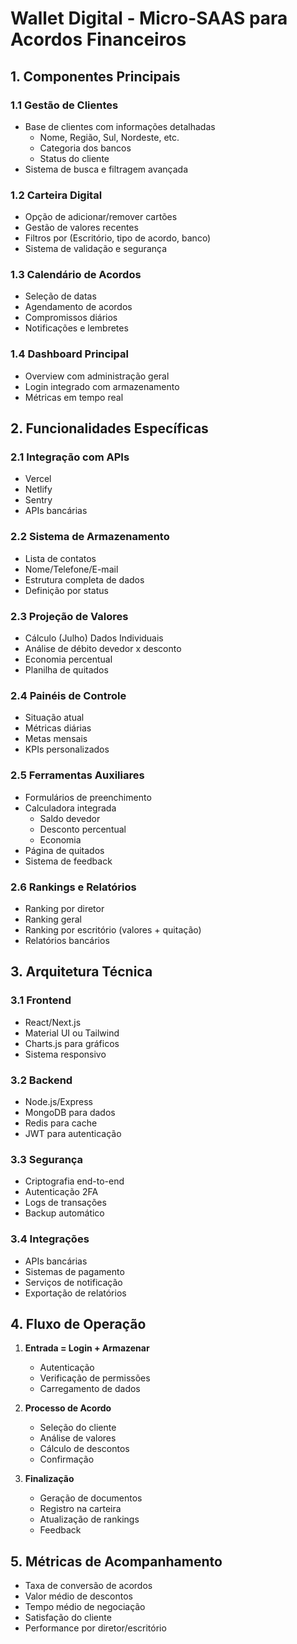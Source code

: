 # Wallet Digital - Micro-SAAS para Acordos Financeiros

## 1. Componentes Principais

### 1.1 Gestão de Clientes
- Base de clientes com informações detalhadas
  - Nome, Região, Sul, Nordeste, etc.
  - Categoria dos bancos
  - Status do cliente
- Sistema de busca e filtragem avançada

### 1.2 Carteira Digital
- Opção de adicionar/remover cartões
- Gestão de valores recentes
- Filtros por (Escritório, tipo de acordo, banco)
- Sistema de validação e segurança

### 1.3 Calendário de Acordos
- Seleção de datas
- Agendamento de acordos
- Compromissos diários
- Notificações e lembretes

### 1.4 Dashboard Principal
- Overview com administração geral
- Login integrado com armazenamento
- Métricas em tempo real

## 2. Funcionalidades Específicas

### 2.1 Integração com APIs
- Vercel
- Netlify
- Sentry
- APIs bancárias

### 2.2 Sistema de Armazenamento
- Lista de contatos
- Nome/Telefone/E-mail
- Estrutura completa de dados
- Definição por status

### 2.3 Projeção de Valores
- Cálculo (Julho) Dados Individuais
- Análise de débito devedor x desconto
- Economia percentual
- Planilha de quitados

### 2.4 Painéis de Controle
- Situação atual
- Métricas diárias
- Metas mensais
- KPIs personalizados

### 2.5 Ferramentas Auxiliares
- Formulários de preenchimento
- Calculadora integrada
  - Saldo devedor
  - Desconto percentual
  - Economia
- Página de quitados
- Sistema de feedback

### 2.6 Rankings e Relatórios
- Ranking por diretor
- Ranking geral
- Ranking por escritório (valores + quitação)
- Relatórios bancários

## 3. Arquitetura Técnica

### 3.1 Frontend
- React/Next.js
- Material UI ou Tailwind
- Charts.js para gráficos
- Sistema responsivo

### 3.2 Backend
- Node.js/Express
- MongoDB para dados
- Redis para cache
- JWT para autenticação

### 3.3 Segurança
- Criptografia end-to-end
- Autenticação 2FA
- Logs de transações
- Backup automático

### 3.4 Integrações
- APIs bancárias
- Sistemas de pagamento
- Serviços de notificação
- Exportação de relatórios

## 4. Fluxo de Operação

1. **Entrada = Login + Armazenar**
   - Autenticação
   - Verificação de permissões
   - Carregamento de dados

2. **Processo de Acordo**
   - Seleção do cliente
   - Análise de valores
   - Cálculo de descontos
   - Confirmação

3. **Finalização**
   - Geração de documentos
   - Registro na carteira
   - Atualização de rankings
   - Feedback

## 5. Métricas de Acompanhamento

- Taxa de conversão de acordos
- Valor médio de descontos
- Tempo médio de negociação
- Satisfação do cliente
- Performance por diretor/escritório
